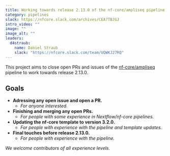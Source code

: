 ```yaml
---
title: Working towards release 2.13.0 of the nf-core/ampliseq pipeline
category: pipelines
slack: https://nfcore.slack.com/archives/CEA7TBJGJ
intro_video: ""
image: ""
image_alt: ""
leaders:
  d4straub:
    name: Daniel Straub
    slack: "https://nfcore.slack.com/team/UQWKJ27RQ"
---
```


This project aims to close open PRs and issues of the [nf-core/ampliseq](https://nf-co.re/ampliseq/dev) pipeline to work towards release 2.13.0.

## Goals

- **Adressing any open issue and open a PR.**
  - _For anyone interested._
- **Finishing and merging any open PRs.**
  - _For people with some experience in Nextflow/nf-core pipelines._
- **Updating the nf-core template to version 3.2.0.**
  - _For people with experience with the pipeline and template updates._
- **Final touches before release 2.13.0.**
  - _For people with experience with the pipeline._

_We welcome contributors of all experience levels._
